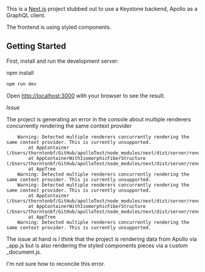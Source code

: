 This is a [Next.js](https://nextjs.org/) project stubbed out to use a Keystone backend, Apollo as a GraphQL client.

The frontend is using styled components.

## Getting Started

First, install and run the development server:

npm install

```bash
npm run dev

```

Open [http://localhost:3000](http://localhost:3000) with your browser to see the result.

_Issue_

The project is generating an error in the console about multiple renderers concurrently rendering the same context provider

        Warning: Detected multiple renderers concurrently rendering the same context provider. This is currently unsupported.
            at AppContainer (/Users/thorntonbf/GitHub/apolloTest/node_modules/next/dist/server/render.js:298:29)
            at AppContainerWithIsomorphicFiberStructure (/Users/thorntonbf/GitHub/apolloTest/node_modules/next/dist/server/render.js:327:57)
            at AppTree
        Warning: Detected multiple renderers concurrently rendering the same context provider. This is currently unsupported.
        Warning: Detected multiple renderers concurrently rendering the same context provider. This is currently unsupported.
            at AppContainer (/Users/thorntonbf/GitHub/apolloTest/node_modules/next/dist/server/render.js:298:29)
            at AppContainerWithIsomorphicFiberStructure (/Users/thorntonbf/GitHub/apolloTest/node_modules/next/dist/server/render.js:327:57)
            at AppTree
        Warning: Detected multiple renderers concurrently rendering the same context provider. This is currently unsupported.

The issue at hand is _I think_ that the project is rendering data from Apollo via \_app.js but is also rendering the styled components pieces via a custom \_document.js.

I'm not sure how to reconcile this error.
